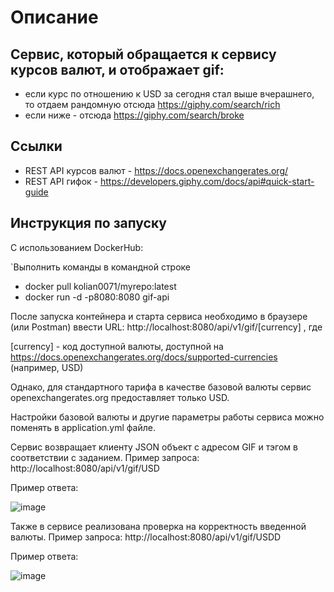 Описание
===========

Сервис, который обращается к сервису курсов валют, и отображает gif:
--------------------------------------------------------------------
- если курс по отношению к USD за сегодня стал выше вчерашнего, то отдаем рандомную отсюда https://giphy.com/search/rich
- если ниже - отсюда https://giphy.com/search/broke

Ссылки
------
- REST API курсов валют - https://docs.openexchangerates.org/
- REST API гифок - https://developers.giphy.com/docs/api#quick-start-guide

Инструкция по запуску
---------------------
С использованием DockerHub:

`Выполнить команды в командной строке

- docker pull kolian0071/myrepo:latest
- docker run -d  -p8080:8080 gif-api

После запуска контейнера и старта сервиса необходимо в браузере (или Postman) ввести URL:
http://localhost:8080/api/v1/gif/[currency] , где

[currency] - код доступной валюты, доступной на https://docs.openexchangerates.org/docs/supported-currencies (например, USD)

Однако, для стандартного тарифа в качестве базовой валюты сервис openexchangerates.org предоставляет только USD. 

Настройки базовой валюты и другие параметры работы сервиса можно поменять в application.yml файле. 

Сервис возвращает клиенту JSON объект c адресом GIF и тэгом в соответствии с заданием.
Пример запроса:
http://localhost:8080/api/v1/gif/USD

Пример ответа:

![image](https://user-images.githubusercontent.com/96447510/146968353-52a78e5e-7bda-4211-8be7-5df00257bde7.png)

Также в сервисе реализована проверка на корректность введенной валюты.
Пример запроса:
http://localhost:8080/api/v1/gif/USDD

Пример ответа:

![image](https://user-images.githubusercontent.com/96447510/146968407-722a320e-6ac6-4490-81f7-ada90ff5aa1e.png)
